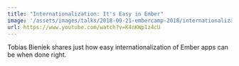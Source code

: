 ```yaml
---
title: "Internationalization: It's Easy in Ember"
image: '/assets/images/talks/2018-09-21-embercamp-2018/internationalization-its-easy-in-ember.png'
url: https://www.youtube.com/watch?v=K4nKWp1z4cU
---
```


Tobias Bieniek shares just how easy internationalization of Ember apps can be
when done right.
